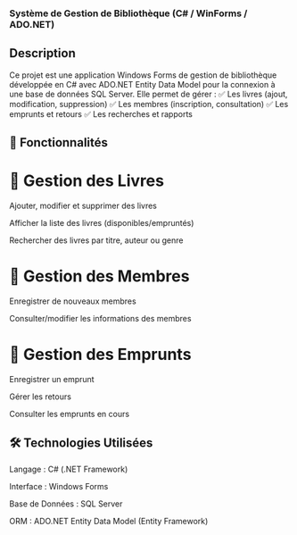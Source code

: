 ### Système de Gestion de Bibliothèque (C# / WinForms / ADO.NET)
## Description 
Ce projet est une application Windows Forms de gestion de bibliothèque développée en C# avec ADO.NET Entity Data Model pour la connexion à une base de données SQL Server.
Elle permet de gérer :
✅ Les livres (ajout, modification, suppression)
✅ Les membres (inscription, consultation)
✅ Les emprunts et retours
✅ Les recherches et rapports

## 🚀 Fonctionnalités
# 📖 Gestion des Livres
Ajouter, modifier et supprimer des livres

Afficher la liste des livres (disponibles/empruntés)

Rechercher des livres par titre, auteur ou genre

# 👥 Gestion des Membres
Enregistrer de nouveaux membres

Consulter/modifier les informations des membres

# 🔄 Gestion des Emprunts
Enregistrer un emprunt

Gérer les retours

Consulter les emprunts en cours


## 🛠 Technologies Utilisées
Langage : C# (.NET Framework)

Interface : Windows Forms

Base de Données : SQL Server

ORM : ADO.NET Entity Data Model (Entity Framework)
